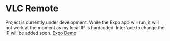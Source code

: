 # VLC Remote

Project is currently under development. While the Expo app will run, it will not work at the moment as my local IP is hardcoded. Interface to change the IP will be added soon.
[Expo Demo](https://expo.dev/@x10knd/SwipeRemote?serviceType=classic&distribution=expo-go&release-channel=testing)
